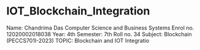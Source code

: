 # IOT_Blockchain_Integration
Name: Chandrima Das
Computer Science and Business Systems
Enrol no. 12020002018038
Year: 4th Semester: 7th
Roll no. 34
Subject: Blockchain (PECCS701I-2023)
TOPIC: Blockchain and IOT Integratio
